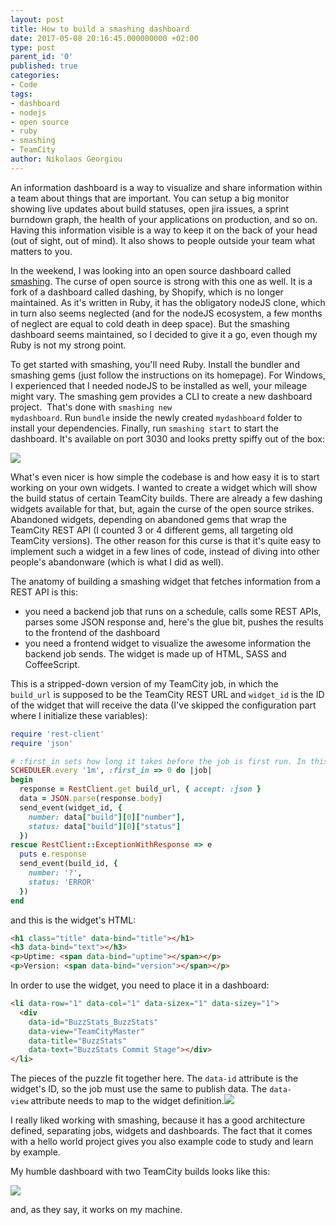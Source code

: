 ```yaml
---
layout: post
title: How to build a smashing dashboard
date: 2017-05-08 20:16:45.000000000 +02:00
type: post
parent_id: '0'
published: true
categories:
- Code
tags:
- dashboard
- nodejs
- open source
- ruby
- smashing
- TeamCity
author: Nikolaos Georgiou
---
```


An information dashboard is a way to visualize and share information within a team about things that are important. You can setup a big monitor showing live updates about build statuses, open jira issues, a sprint burndown graph, the health of your applications on production, and so on. Having this information visible is a way to keep it on the back of your head (out of sight, out of mind). It also shows to people outside your team what matters to you.

<!--more-->

In the weekend, I was looking into an open source dashboard called <a href="https://github.com/Smashing/smashing" target="_blank" rel="noopener noreferrer">smashing</a>. The curse of open source is strong with this one as well. It is a fork of a dashboard called dashing, by Shopify, which is no longer maintained. As it's written in Ruby, it has the obligatory nodeJS clone, which in turn also seems neglected (and for the nodeJS ecosystem, a few months of neglect are equal to cold death in deep space). But the smashing dashboard seems maintained, so I decided to give it a go, even though my Ruby is not my strong point.

To get started with smashing, you'll need Ruby. Install the bundler and smashing gems (just follow the instructions on its homepage). For Windows, I experienced that I needed nodeJS to be installed as well, your mileage might vary. The smashing gem provides a CLI to create a new dashboard project.  That's done with <code>smashing new mydashboard</code>. Run <code>bundle</code> inside the newly created <code>mydashboard</code> folder to install your dependencies. Finally, run <code>smashing start</code> to start the dashboard. It's available on port 3030 and looks pretty spiffy out of the box:

<img src="{{ site.baseurl }}/assets/2017/05/08/21_50_49-my-super-sweet-dashboard.png" />

What's even nicer is how simple the codebase is and how easy it is to start working on your own widgets. I wanted to create a widget which will show the build status of certain TeamCity builds. There are already a few dashing widgets available for that, but, again the curse of the open source strikes. Abandoned widgets, depending on abandoned gems that wrap the TeamCity REST API (I counted 3 or 4 different gems, all targeting old TeamCity versions). The other reason for this curse is that it's quite easy to implement such a widget in a few lines of code, instead of diving into other people's abandonware (which is what I did as well).

The anatomy of building a smashing widget that fetches information from a REST API is this:
<ul>
<li>you need a backend job that runs on a schedule, calls some REST APIs, parses some JSON response and, here's the glue bit, pushes the results to the frontend of the dashboard</li>
<li>you need a frontend widget to visualize the awesome information the backend job sends. The widget is made up of HTML, SASS and CoffeeScript.</li>
</ul>

This is a stripped-down version of my TeamCity job, in which the <code>build_url</code> is supposed to be the TeamCity REST URL and <code>widget_id</code> is the ID of the widget that will receive the data (I've skipped the configuration part where I initialize these variables):

```ruby
require 'rest-client'
require 'json'

# :first_in sets how long it takes before the job is first run. In this case, it is run immediately
SCHEDULER.every '1m', :first_in => 0 do |job|
begin
  response = RestClient.get build_url, { accept: :json }
  data = JSON.parse(response.body)
  send_event(widget_id, {
    number: data["build"][0]["number"],
    status: data["build"][0]["status"]
  })
rescue RestClient::ExceptionWithResponse => e
  puts e.response
  send_event(build_id, {
    number: '?',
    status: 'ERROR'
  })
end
```

and this is the widget's HTML:

```html
<h1 class="title" data-bind="title"></h1>
<h3 data-bind="text"></h3>
<p>Uptime: <span data-bind="uptime"></span></p>
<p>Version: <span data-bind="version"></span></p>
```

In order to use the widget, you need to place it in a dashboard:

```html
<li data-row="1" data-col="1" data-sizex="1" data-sizey="1">
  <div
    data-id="BuzzStats_BuzzStats"
    data-view="TeamCityMaster"
    data-title="BuzzStats"
    data-text="BuzzStats Commit Stage"></div>
</li>
```

The pieces of the puzzle fit together here. The <code>data-id</code> attribute is the widget's ID, so the job must use the same to publish data. The <code>data-view</code> attribute needs to map to the widget definition.<img src="{{ site.baseurl }}/assets/2017/widget-link.png" />

I really liked working with smashing, because it has a good architecture defined, separating jobs, widgets and dashboards. The fact that it comes with a hello world project gives you also example code to study and learn by example.

My humble dashboard with two TeamCity builds looks like this:

<img src="{{ site.baseurl }}/assets/2017/05/08/21_37_18-my-super-sweet-dashboard.png" />

and, as they say, it works on my machine.
